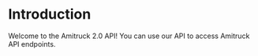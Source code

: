 
# Introduction

Welcome to the Amitruck 2.0 API! You can use our API to access Amitruck API endpoints.